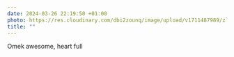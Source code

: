 ```yaml
---
date: 2024-03-26 22:19:50 +01:00
photo: https://res.cloudinary.com/dbi2zounq/image/upload/v1711487989/zlineeylfvjyd20veie2.jpg
title: ""
---
```

Omek awesome, heart full
